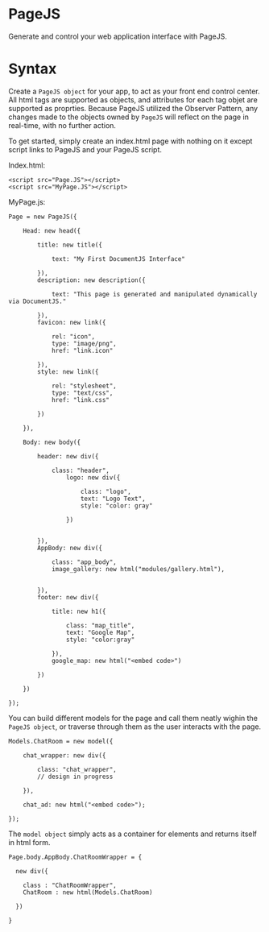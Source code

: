PageJS
==========

Generate and control your web application interface with PageJS.

Syntax
======

Create a `PageJS object` for your app, to act as your front end control center. All html tags are supported as objects, and attributes for each tag objet are supported as proprties. Because PageJS utilized the Observer Pattern, any changes made to the objects owned by `PageJS` will reflect on the page in real-time, with no further action. 

To get started, simply create an index.html page with nothing on it except script links to PageJS and your PageJS script.

Index.html:

    <script src="Page.JS"></script>
    <script src="MyPage.JS"></script>

MyPage.js:

    Page = new PageJS({

        Head: new head({

            title: new title({
            
            	text: "My First DocumentJS Interface"
            
            }),
            description: new description({
            
            	text: "This page is generated and manipulated dynamically via DocumentJS."
            
            }),
            favicon: new link({

                rel: "icon",
                type: "image/png",
                href: "link.icon"

            }),
            style: new link({

                rel: "stylesheet",
                type: "text/css",
                href: "link.css"

            })

        }),

        Body: new body({

            header: new div({

                class: "header",
                    logo: new div({

                        class: "logo",
                        text: "Logo Text",
                        style: "color: gray"

                    })


            }),
            AppBody: new div({

                class: "app_body",
                image_gallery: new html("modules/gallery.html"),


            }),
            footer: new div({

                title: new h1({

                    class: "map_title",
                    text: "Google Map",
                    style: "color:gray"

                }),
                google_map: new html("<embed code>")

            })

        })

    });
    
You can build different models for the page and call them neatly wighin the `PageJS object`, or traverse through them as the user interacts with the page.

    Models.ChatRoom = new model({

        chat_wrapper: new div({

            class: "chat_wrapper",
            // design in progress

        }),

        chat_ad: new html("<embed code>");

    });
    
The `model object` simply acts as a container for elements and returns itself in html form.

    Page.body.AppBody.ChatRoomWrapper = {
    
      new div({
      
        class : "ChatRoomWrapper",
        ChatRoom : new html(Models.ChatRoom)
      
      })
    
    }
    
